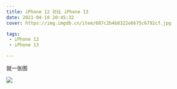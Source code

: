 ```yaml
---
title: iPhone 12 对比 iPhone 13
date: 2021-04-18 20:45:32
cover: https://img.imgdb.cn/item/607c2b4b8322e6675c6792cf.jpg

tags: 
 - iPhone 12
 - iPhone 13

---
```


就一张图


![](https://img.imgdb.cn/item/607c2b4b8322e6675c6792cf.jpg)

